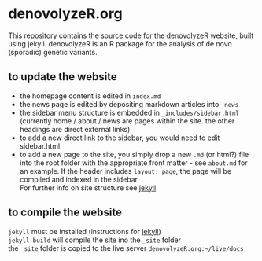 # denovolyzeR.org
This repository contains the source code for the [denovolyzeR] website, built using jekyll.
denovolyzeR is an R package for the analysis of de novo (sporadic) genetic variants.

## to update the website
- the homepage content is edited in `index.md`
- the news page is edited by depositing markdown articles into `_news`
- the sidebar menu structure is embedded in `_includes/sidebar.html`   
(currently home / about / news are pages within the site.  the other headings are direct external links)
- to add a new direct link to the sidebar, you would need to edit sidebar.html 
- to add a new page to the site, you simply drop a new `.md` (or html?) file into the root folder with the appropriate front matter - see `about.md` for an example.  If the header includes `layout: page`, the page will be compiled and indexed in the sidebar  
For further info on site structure see [jekyll]  

## to compile the website
`jekyll` must be installed (instructions for [jekyll])   
`jekyll build` will compile the site ino the `_site` folder  
the `_site` folder is copied to the live server `denovolyzeR.org:~/live/docs`  


[denovolyzeR]: http://denovolyzeR.org
[jekyll]: https://jekyllrb.com
